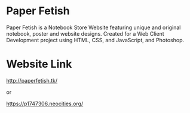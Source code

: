 # Paper Fetish
Paper Fetish is a Notebook Store Website featuring unique and original notebook, poster and website designs. Created for a Web Client Development project using HTML, CSS, and JavaScript, and Photoshop.

# Website Link
http://paperfetish.tk/

or

https://p1747306.neocities.org/
